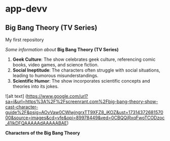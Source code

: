 # app-devv
## Big Bang Theory (TV Series) 

My first repository

*Some information about* **Big Bang Theory (TV Series)**
1. **Geek Culture**: The show celebrates geek culture, referencing comic books, video games, and science fiction.
2. **Social Ineptitude**: The characters often struggle with social situations, leading to humorous misunderstandings.
3. **Scientific Humor**: The show incorporates scientific concepts and theories into its jokes.

![alt text] (https://www.google.com/url?sa=i&url=https%3A%2F%2Fscreenrant.com%2Fbig-bang-theory-show-cast-character-guide%2F&psig=AOvVaw0CWlwjngrxTT9XFZ8_iKOZ&ust=1731437268157000&source=images&cd=vfe&opi=89978449&ved=0CBQQjRxqFwoTCODzoc_41IkDFQAAAAAdAAAAABAE)

**Characters of the Big Bang Theory**

